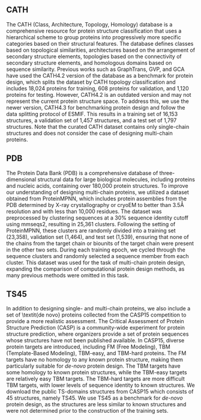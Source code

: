 ## CATH

The CATH (Class, Architecture, Topology, Homology) database is a comprehensive resource for protein structure classification that uses a hierarchical scheme to group proteins into progressively more specific categories based on their structural features. The database defines classes based on topological similarities, architectures based on the arrangement of secondary structure elements, topologies based on the connectivity of secondary structure elements, and homologous domains based on sequence similarity. Previous works such as GraphTrans, GVP, and GCA have used the CATH4.2 version of the database as a benchmark for protein design, which splits the dataset by CATH topology classification and includes 18,024 proteins for training, 608 proteins for validation, and 1,120 proteins for testing. However, CATH4.2 is an outdated version and may not represent the current protein structure space. To address this, we use the newer version, CATH4.3 for benchmarking protein design and follow the data splitting protocol of ESMIF. This results in a training set of 16,153 structures, a validation set of 1,457 structures, and a test set of 1,797 structures. Note that the curated CATH dataset contains only single-chain structures and does not consider the case of designing multi-chain proteins.


## PDB

The Protein Data Bank (PDB) is a comprehensive database of three-dimensional structural data for large biological molecules, including proteins and nucleic acids, containing over 180,000 protein structures. To improve our understanding of designing multi-chain proteins, we utilized a dataset obtained from ProteinMPNN, which includes protein assemblies from the PDB determined by X-ray crystallography or cryoEM to better than 3.5Å resolution and with less than 10,000 residues. The dataset was preprocessed by clustering sequences at a 30\% sequence identity cutoff using mmseqs2, resulting in 25,361 clusters. Following the setting of ProteinMPNN, these clusters are randomly divided into a training set (23,358), validation set (1,464), and test set (1,539), ensuring that none of the chains from the target chain or biounits of the target chain were present in the other two sets. During each training epoch, we cycled through the sequence clusters and randomly selected a sequence member from each cluster. This dataset was used for the task of multi-chain protein design, expanding the comparison of computational protein design methods, as many previous methods were omitted in this task.

## TS45

In addition to designing single- and multi-chain proteins, we also include a set of \textit{de novo} proteins collected from the CASP15 competition to provide a more realistic assessment. The Critical Assessment of Protein Structure Prediction (CASP)  is a community-wide experiment for protein structure prediction, where organizers provide a set of protein sequences whose structures have not been published available. In CASP15, diverse protein targets are introduced, including FM (Free Modeling), TBM (Template-Based Modeling), TBM-easy, and TBM-hard proteins. The FM targets have no homology to any known protein structure, making them particularly suitable for *de-novo* protein design. The TBM targets have some homology to known protein structures, while the TBM-easy targets are relatively easy TBM targets. The TBM-hard targets are more difficult TBM targets, with lower levels of sequence identity to known structures. We download the public TS-domains structures from CASP15 which consists of 45 structures, namely TS45. We use TS45 as a benchmark for *de-novo* protein design, as the structures are less similar to known structures and were not determined prior to the construction of the training sets.



